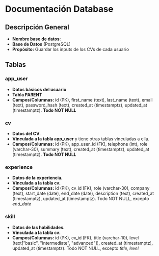 # Documentación Database

## Descripción General

  - **Nombre base de datos:**
  - **Base de Datos** (PostgreSQL)
  - **Propósito:** Guardar los inputs de los CVs de cada usuario
  

## Tablas

  ### app_user
  
  - **Datos básicos del usuario**
  - **Tabla PARENT**
  - **Campos/Columnas:** id (PK), first_name (text), last_name (text), email (text), password_hash (text), created_at (timestamptz), updated_at (timestamptz). **Todo NOT NULL**
  
  ### cv
  
  - **Datos del CV**.
  - **Vinculada a la tabla app_user** y tiene otras tablas vinculadas a ella.
  - **Campos/Columnas:** id (PK), app_user_id (FK), telephone (int), role (varchar-30), summary (text), created_at (timestamptz), updated_at (timestamptz). **Todo NOT NULL**

  ### experience
  
  - **Datos de la experiencia**.
  - **Vinculada a la tabla cv**.
  - **Campos/Columnas:** id (PK), cv_id (FK), role (varchar-30), company (text), start_date (date), end_date (date), description (text), created_at (timestamptz), updated_at (timestamptz). Todo NOT NULL, excepto *end_date*

  ### skill
  - **Datos de las habilidades**.
  - **Vinculada a la tabla cv**.
  - **Campos/Columnas:** id (PK), cv_id (FK), title (varchar-10), level (text["basic", "intermediate", "advanced"]), created_at (timestamptz), updated_at (timestamptz). Todo NOT NULL, excepto *title, level*
